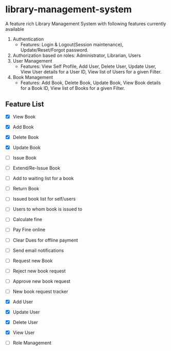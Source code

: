 # library-management-system
A feature rich Library Management System with following features currently available
1. Authentication
	* Features: Login & Logout(Session maintenance), Update/Reset/Forgot password.
2. Authorization based on roles: Administrator, Librarian, Users
3. User Management
	* Features: View Self Profile, Add User, Delete User, Update User, View User details for a User ID, View list of Users for a given Filter.
4. Book Management
	* Features: Add Book, Delete Book, Update Book, View Book details for a Book ID, View list of Books for a given Filter.

## Feature List 
* [x] View Book
* [x] Add Book
* [x] Delete Book
* [x] Update Book

* [ ] Issue Book
* [ ] Extend/Re-Issue Book
* [ ] Add to waiting list for a book
* [ ] Return Book

* [ ] Issued book list for self/users
* [ ] Users to whom book is issued to

* [ ] Calculate fine
* [ ] Pay Fine online
* [ ] Clear Dues for offline payment
* [ ] Send email notifications

* [ ] Request new Book
* [ ] Reject new book request
* [ ] Approve new book request
* [ ] New book request tracker

* [x] Add User
* [x] Update User
* [x] Delete User
* [x] View User

* [ ] Role Management